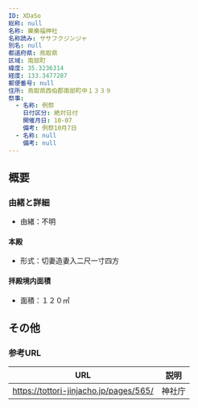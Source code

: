 ```yaml
---
ID: XDaSo
総称: null
名称: 樂樂福神社
名称読み: ササフクジンジャ
別名: null
都道府県: 鳥取県
区域: 南部町
緯度: 35.3236314
経度: 133.3477287
郵便番号: null
住所: 鳥取県西伯郡南部町中１３３９
祭事:
  - 名称: 例祭
    日付区分: 絶対日付
    開催月日: 10-07
    備考: 例祭10月7日
  - 名称: null
    備考: null
---
```


## 概要

### 由緒と詳細

- 由緒：不明

#### 本殿

- 形式：切妻造妻入二尺一寸四方

#### 拝殿境内面積

- 面積：１２０㎡

## その他

### 参考URL

| URL                                    | 説明   |
| -------------------------------------- | ------ |
| https://tottori-jinjacho.jp/pages/565/ | 神社庁 |
